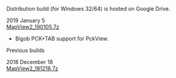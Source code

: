 Distribution build (for Windows 32/64) is hosted on Google Drive.

2019 January 5<br>
[MapView2_190105.7z](https://drive.google.com/file/d/119IjWH4-Ec5W76sg229IgSGBArPfPtNU/view?usp=sharing)

- Bigob PCK+TAB support for PckView.


Previous builds

2018 December 18<br>
[MapView2_181218.7z](https://drive.google.com/file/d/19vCnjBQvfJbIH13KhwoCS-4ZG_CZFSFn/view?usp=sharing)
